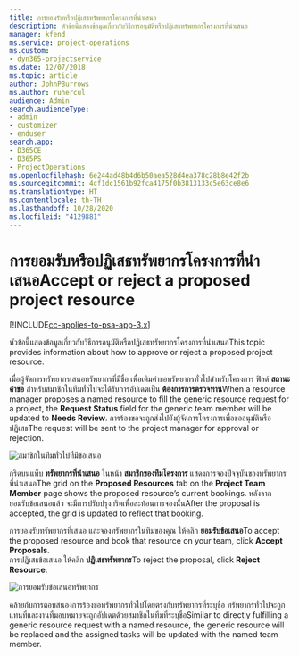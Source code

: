 ```yaml
---
title: การยอมรับหรือปฏิเสธทรัพยากรโครงการที่นำเสนอ
description: หัวข้อนี้แสดงข้อมูลเกี่ยวกับวิธีการอนุมัติหรือปฏิเสธทรัพยากรโครงการที่นำเสนอ
manager: kfend
ms.service: project-operations
ms.custom:
- dyn365-projectservice
ms.date: 12/07/2018
ms.topic: article
author: JohnPBurrows
ms.author: ruhercul
audience: Admin
search.audienceType:
- admin
- customizer
- enduser
search.app:
- D365CE
- D365PS
- ProjectOperations
ms.openlocfilehash: 6e244ad48b4d6b50aea528d4ea378c28b8e42f2b
ms.sourcegitcommit: 4cf1dc1561b92fca4175f0b3813133c5e63ce8e6
ms.translationtype: HT
ms.contentlocale: th-TH
ms.lasthandoff: 10/28/2020
ms.locfileid: "4129881"
---
```

# <a name="accept-or-reject-a-proposed-project-resource"></a><span data-ttu-id="8e74f-103">การยอมรับหรือปฏิเสธทรัพยากรโครงการที่นำเสนอ</span><span class="sxs-lookup"><span data-stu-id="8e74f-103">Accept or reject a proposed project resource</span></span>

[!INCLUDE[cc-applies-to-psa-app-3.x](../includes/cc-applies-to-psa-app-3x.md)]

<span data-ttu-id="8e74f-104">หัวข้อนี้แสดงข้อมูลเกี่ยวกับวิธีการอนุมัติหรือปฏิเสธทรัพยากรโครงการที่นำเสนอ</span><span class="sxs-lookup"><span data-stu-id="8e74f-104">This topic provides information about how to approve or reject a proposed project resource.</span></span>

<span data-ttu-id="8e74f-105">เมื่อผู้จัดการทรัพยากรเสนอทรัพยากรที่มีชื่อ เพื่อเติมคำขอทรัพยากรทั่วไปสำหรับโครงการ ฟิลด์ **สถานะคำขอ** สำหรับสมาชิกในทีมทั่วไปจะได้รับการอัปเดตเป็น **ต้องการการตรวจทาน**</span><span class="sxs-lookup"><span data-stu-id="8e74f-105">When a resource manager proposes a named resource to fill the generic resource request for a project, the **Request Status** field for the generic team member will be updated to **Needs Review**.</span></span> <span data-ttu-id="8e74f-106">การร้องขอจะถูกส่งไปยังผู้จัดการโครงการเพื่อขออนุมัติหรือปฏิเสธ</span><span class="sxs-lookup"><span data-stu-id="8e74f-106">The request will be sent to the project manager for approval or rejection.</span></span>

![สมาชิกในทีมทั่วไปที่มีข้อเสนอ](media/RM-how-to-19.png)

<span data-ttu-id="8e74f-108">กริดบนแท็บ **ทรัพยากรที่นำเสนอ** ในหน้า **สมาชิกของทีมโครงการ** แสดงการจองปัจจุบันของทรัพยากรที่นำเสนอ</span><span class="sxs-lookup"><span data-stu-id="8e74f-108">The grid on the **Proposed Resources** tab on the **Project Team Member** page shows the proposed resource’s current bookings.</span></span> <span data-ttu-id="8e74f-109">หลังจากยอมรับข้อเสนอแล้ว จะมีการปรับปรุงกริดเพื่อสะท้อนการจองนั้น</span><span class="sxs-lookup"><span data-stu-id="8e74f-109">After the proposal is accepted, the grid is updated to reflect that booking.</span></span> 

<span data-ttu-id="8e74f-110">การยอมรับทรัพยากรที่เสนอ และจองทรัพยากรในทีมของคุณ ให้คลิก **ยอมรับข้อเสนอ**</span><span class="sxs-lookup"><span data-stu-id="8e74f-110">To accept the proposed resource and book that resource on your team, click **Accept Proposals**.</span></span>  
<span data-ttu-id="8e74f-111">การปฏิเสธข้อเสนอ ให้คลิก **ปฏิเสธทรัพยากร**</span><span class="sxs-lookup"><span data-stu-id="8e74f-111">To reject the proposal, click **Reject Resource**.</span></span>

![การยอมรับข้อเสนอทรัพยากร](media/RM-how-to-20.png) 

<span data-ttu-id="8e74f-113">คล้ายกับการตอบสนองการร้องขอทรัพยากรทั่วไปโดยตรงกับทรัพยากรที่ระบุชื่อ ทรัพยากรทั่วไปจะถูกแทนที่และงานที่มอบหมายจะถูกอัปเดตด้วยสมาชิกในทีมที่ระบุชื่อ</span><span class="sxs-lookup"><span data-stu-id="8e74f-113">Similar to directly fulfilling a generic resource request with a named resource, the generic resource will be replaced and the assigned tasks will be updated with the named team member.</span></span>
